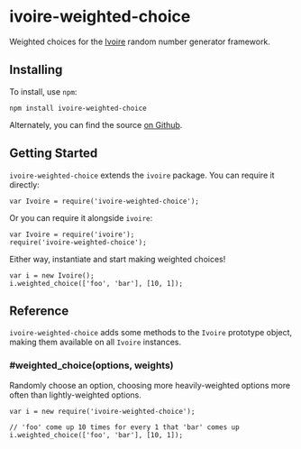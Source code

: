 ivoire-weighted-choice
======================

Weighted choices for the [Ivoire](https://www.npmjs.com/package/ivoire) random
number generator framework.


Installing
----------

To install, use `npm`:

```
npm install ivoire-weighted-choice
```

Alternately, you can find the source [on Github](https://github.com/dreamhorn/ivoire-weighted-choice).


Getting Started
---------------

`ivoire-weighted-choice` extends the `ivoire` package. You can require it directly:

```
var Ivoire = require('ivoire-weighted-choice');
```

Or you can require it alongside `ivoire`:

```
var Ivoire = require('ivoire');
require('ivoire-weighted-choice');
```

Either way, instantiate and start making weighted choices!

```
var i = new Ivoire();
i.weighted_choice(['foo', 'bar'], [10, 1]);
```


Reference
---------

`ivoire-weighted-choice` adds some methods to the `Ivoire` prototype object, making them
available on all `Ivoire` instances.

### #weighted_choice(options, weights)

Randomly choose an option, choosing more heavily-weighted options more often
than lightly-weighted options.

```
var i = new require('ivoire-weighted-choice');

// 'foo' come up 10 times for every 1 that 'bar' comes up
i.weighted_choice(['foo', 'bar'], [10, 1]);
```
